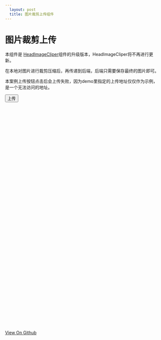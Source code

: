 ```yaml
---
  layout: post
  title: 图片裁剪上传组件
---
```


# 图片裁剪上传

本组件是 [HeadImageCliper](https://github.com/libmw/headImageCliper)组件的升级版本，HeadImageCliper将不再进行更新。

在本地对图片进行裁剪压缩后，再传递到后端，后端只需要保存最终的图片即可。

本案例上传按钮点击后会上传失败，因为demo里指定的上传地址仅仅作为示例，是一个无法访问的地址。

<style>
    #avg {z-index:999;position:absolute;top:5px;left:5px;font-size:12px;color:#000;}
}
</style>


<button onclick="imageClipper.submit();">上传</button>

<div id="headImage" style="width:730px;height:730px;margin-left: 10px;">

</div>

<script src="/resource/2015/imageclipper/imageClipper.js"></script>
<script>
    window.onload = function(){
        var container = document.getElementById('headImage');
        window.imageClipper = new ImageClipper({
            container: container, //上传界面的容器，原生dom
            width: container.clientWidth, //flash的宽度
            height: container.clientHeight, //flash的高度
            ratio: 1, //长宽比。默认为1。若为浮点数则会根据此比例裁剪图片。若不需要按比例裁剪，请设置为0
            flashUrl: '/resource/2015/imageclipper/ImageClipper.swf?v=0810', //上传flash的地址
            resourceUrl: '/resource/2015/imageclipper/', //flash包含的按钮、光标等静态文件的放置路径
            uploadUrl: '/resource/2015/imageclipper/upload.php', //上传路径
            uploadSize: '200*160', //上传到服务器的图片的尺寸，若不指定，将直接上传裁剪后的图片区域
            file: 'file', //上传的字段名，默认为file
            isPreview: true, //是否显示预览图
            previewSize: '200*160|100*80', //显示哪些尺寸的预览图
            defaultPreview: '/resource/2015/imageclipper/test.jpg' //默认显示的预览图
        });

        imageClipper.bind("complete",function(evt, response){
            alert('上传成功，请查看console');
            console.log('jsjsjsjsjsjsjsjsjsjsjsjsjsjsjs**********complete', response);
        });

        imageClipper.bind("error",function(evt, response){
            alert('上传失败，请查看console');
            console.log('jsjsjsjsjsjsjsjsjsjsjsjsjsjsjs**********error', response);
        });

        //imageClipper.setImageSrc('http://127.0.0.1/imageClipper/demo/img_1432626207571.jpg'); 设置默认图片地址

    }
</script>

<footer>
    <a href="https://github.com/libmw/imageClipper">View On Github</a>
</footer>